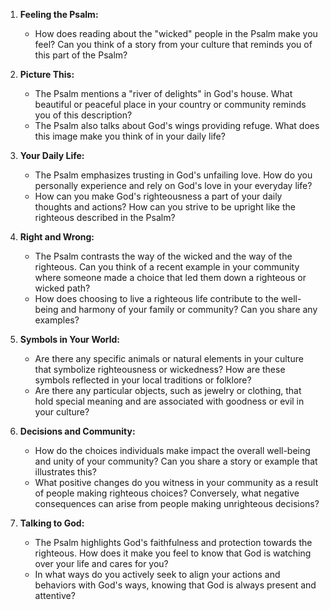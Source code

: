 1. **Feeling the Psalm:**
   - How does reading about the "wicked" people in the Psalm make you feel? Can you think of a story from your culture that reminds you of this part of the Psalm?

2. **Picture This:**
   - The Psalm mentions a "river of delights" in God's house. What beautiful or peaceful place in your country or community reminds you of this description?
   - The Psalm also talks about God's wings providing refuge. What does this image make you think of in your daily life?

3. **Your Daily Life:**
   - The Psalm emphasizes trusting in God's unfailing love. How do you personally experience and rely on God's love in your everyday life?
   - How can you make God's righteousness a part of your daily thoughts and actions? How can you strive to be upright like the righteous described in the Psalm?

4. **Right and Wrong:**
   - The Psalm contrasts the way of the wicked and the way of the righteous. Can you think of a recent example in your community where someone made a choice that led them down a righteous or wicked path?
   - How does choosing to live a righteous life contribute to the well-being and harmony of your family or community? Can you share any examples?

5. **Symbols in Your World:**
   - Are there any specific animals or natural elements in your culture that symbolize righteousness or wickedness? How are these symbols reflected in your local traditions or folklore?
   - Are there any particular objects, such as jewelry or clothing, that hold special meaning and are associated with goodness or evil in your culture?

6. **Decisions and Community:**
   - How do the choices individuals make impact the overall well-being and unity of your community? Can you share a story or example that illustrates this?
   - What positive changes do you witness in your community as a result of people making righteous choices? Conversely, what negative consequences can arise from people making unrighteous decisions?

7. **Talking to God:**
   - The Psalm highlights God's faithfulness and protection towards the righteous. How does it make you feel to know that God is watching over your life and cares for you?
   - In what ways do you actively seek to align your actions and behaviors with God's ways, knowing that God is always present and attentive?